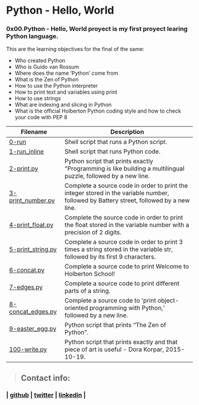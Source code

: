 # Python - Hello, World

### 0x00.Python - Hello, World proyect is my first proyect learing Python language.

This are the learning objectives for the final of the same:

* Who created Python
* Who is Guido van Rossum
* Where does the name ‘Python’ come from
* What is the Zen of Python
* How to use the Python interpreter
* How to print text and variables using print
* How to use strings
* What are indexing and slicing in Python
* What is the official Holberton Python coding style and how to check your code with PEP 8

| Filename | Description |
|------------|-------------------|
|[0-run](https://github.com/sashaveloz/holbertonschool-higher_level_programming/blob/master/0x00-python-hello_world/0-run)| Shell script that runs a Python script. |
|[1-run_inline](https://github.com/sashaveloz/holbertonschool-higher_level_programming/blob/master/0x00-python-hello_world/1-run_inline)| Shell script that runs Python code. |
|[2-print.py](https://github.com/sashaveloz/holbertonschool-higher_level_programming/blob/master/0x00-python-hello_world/2-print.py)| Python script that prints exactly "Programming is like building a multilingual puzzle, followed by a new line. |
|[3-print_number.py](https://github.com/sashaveloz/holbertonschool-higher_level_programming/blob/master/0x00-python-hello_world/3-print_number.py) | Complete a source code in order to print the integer stored in the variable number, followed by Battery street, followed by a new line. |
|[4-print_float.py](https://github.com/sashaveloz/holbertonschool-higher_level_programming/blob/master/0x00-python-hello_world/4-print_float.py)|Complete the source code in order to print the float stored in the variable number with a precision of 2 digits.|
|[5-print_string.py](https://github.com/sashaveloz/holbertonschool-higher_level_programming/blob/master/0x00-python-hello_world/5-print_string.py)| Complete a source code in order to print 3 times a string stored in the variable str, followed by its first 9 characters.|
|[6-concat.py](https://github.com/sashaveloz/holbertonschool-higher_level_programming/blob/master/0x00-python-hello_world/6-concat.py)| Complete a source code to print Welcome to Holberton School!|
|[7-edges.py](https://github.com/sashaveloz/holbertonschool-higher_level_programming/blob/master/0x00-python-hello_world/7-edges.py)| Complete a source code to print different parts of a string.|
|[8-concat_edges.py](https://github.com/sashaveloz/holbertonschool-higher_level_programming/blob/master/0x00-python-hello_world/8-concat_edges.py)|Complete a source code to 'print object-oriented programming with Python,' followed by a new line.|
|[9-easter_egg.py](https://github.com/sashaveloz/holbertonschool-higher_level_programming/blob/master/0x00-python-hello_world/9-easter_egg.py)|  Python script that prints “The Zen of Python”. |
|[100-write.py](https://github.com/sashaveloz/holbertonschool-higher_level_programming/blob/master/0x00-python-hello_world/100-write.py)| Python script that prints exactly and that piece of art is useful - Dora Korpar, 2015-10-19. |

> ## Contact info:
### | [github](https://github.com/sashaveloz) | [twitter](https://twitter.com/velozsasha) | [linkedin](https://www.linkedin.com/in/sasha-veloz-6512001b0/) | 
